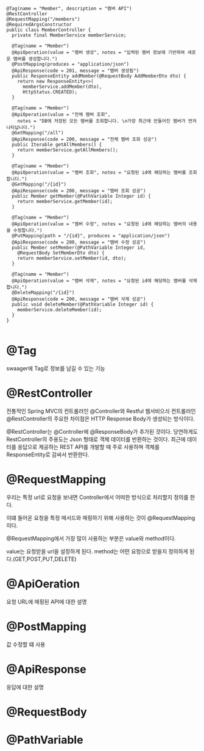 <pre>
<code>
@Tag(name = "Member", description = "멤버 API")
@RestController
@RequestMapping("/members")
@RequiredArgsConstructor
public class MemberController {
  private final MemberService memberService;

  @Tag(name = "Member")
  @ApiOperation(value = "멤버 생성", notes = "입력된 멤버 정보에 기반하여 새로운 멤버를 생성합니다.")
  @PostMapping(produces = "application/json")
  @ApiResponse(code = 201, message = "멤버 생성됨")
  public ResponseEntity<Member> addMember(@RequestBody AddMemberDto dto) {
    return new ResponseEntity<>(
      memberService.addMember(dto),
      HttpStatus.CREATED);
  }

  @Tag(name = "Member")
  @ApiOperation(value = "전체 멤버 조회",
    notes = "DB에 저장된 모든 멤버를 조회합니다. \n가장 최근에 만들어진 멤버가 먼저 나타납니다.")
  @GetMapping("/all")
  @ApiResponse(code = 200, message = "전체 멤버 조회 성공")
  public Iterable<Member> getAllMembers() {
    return memberService.getAllMembers();
  }

  @Tag(name = "Member")
  @ApiOperation(value = "멤버 조회", notes = "요청된 id에 해당하는 멤버를 조회합니다.")
  @GetMapping("/{id}")
  @ApiResponse(code = 200, message = "멤버 조회 성공")
  public Member getMember(@PathVariable Integer id) {
    return memberService.getMember(id);
  }

  @Tag(name = "Member")
  @ApiOperation(value = "멤버 수정", notes = "요청된 id에 해당하는 멤버의 내용을 수정합니다.")
  @PutMapping(path = "/{id}", produces = "application/json")
  @ApiResponse(code = 200, message = "멤버 수정 성공")
  public Member setMember(@PathVariable Integer id,
    @RequestBody SetMemberDto dto) {
    return memberService.setMember(id, dto);
  }

  @Tag(name = "Member")
  @ApiOperation(value = "멤버 삭제", notes = "요청된 id에 해당하는 멤버를 삭제합니다.")
  @DeleteMapping("/{id}")
  @ApiResponse(code = 200, message = "멤버 삭제 성공")
  public void deleteMember(@PathVariable Integer id) {
    memberService.deleteMember(id);
  }
}
</code>
</pre>

# @Tag
swaager에 Tag로 정보를 남길 수 있는 기능

# @RestController
전통적인 Spring MVC의 컨트롤러인 @Controller와 Restful 웹서비으싀 컨트롤러인 @RestController의 주요한 차이점은 HTTP Response Body가 생성되는 방식이다.

@RestController는 @Controller에 @ResponseBody가 추가된 것이다. 당연하게도 RestController의 주용도는 Json 형태로 객체 데이터를 반환하는 것이다. 최근에 데이터를 응답으로 제공하는 REST API를 개발할 때 주로 사용하며 객체를 ResponseEntity로 감싸서 반환한다.

# @RequestMapping
우리는 특정 url로 요청을 보내면 Controller에서 어떠한 방식으로 처리할지 정의를 한다.

이떄 들어온 요청을 특정 메서드와 매핑하기 위해 사용하는 것이 @RequestMapping이다.

@RequestMapping에서 가장 많이 사용하는 부분은 value와 method이다.

value는 요청받을 url을 설정하게 된다. method는 어떤 요청으로 받을지 정의하게 된다.(GET,POST,PUT,DELETE)

# @ApiOeration
요청 URL에 매핑된 API에 대한 설명
# @PostMapping
값 수정할 떄 사용
# @ApiResponse
응답에 대한 설명
# @RequestBody

# @PathVariable
  

